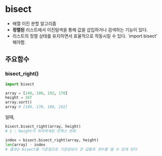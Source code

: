 # bisect
- 배열 이진 분할 알고리즘
- **정렬된** 리스트에서 이진탐색을 통해 값을 삽입하거나 검색하는 기능이 있다.
- 리스트의 정렬 상태를 유지하면서 효율적으로 작동시킬 수 있다.
`import bisect' 해야함.

## 주요함수
### bisect_right()
```py
import bisect

array = [149, 180, 192, 170]
height = 167	
array.sort()
array # [149, 170, 180, 192]
```
일때,
```py
bisect.bisect_right(array, height)
# 1 : height가 위치하게된 인덱스 번호

index = bisect.bisect_right(array, height)
len(array) - index
# 결과는 bisect를 기준점으로 기준점보다 큰 값들의 갯수를 셀 수 있게 된다
```
